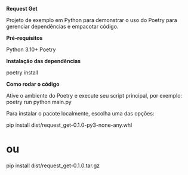 **Request Get**

Projeto de exemplo em Python para demonstrar o uso do Poetry para gerenciar dependências e empacotar código.

**Pré-requisitos**

Python 3.10+
Poetry

**Instalação das dependências**

poetry install

**Como rodar o código**

Ative o ambiente do Poetry e execute seu script principal, por exemplo:
poetry run python main.py

Para instalar o pacote localmente, escolha uma das opções:

pip install dist/request_get-0.1.0-py3-none-any.whl
# ou
pip install dist/request_get-0.1.0.tar.gz

